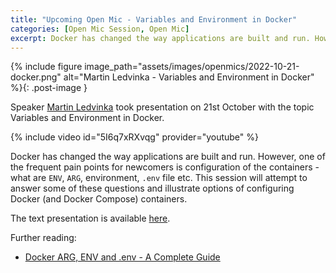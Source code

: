 ```yaml
---
title: "Upcoming Open Mic - Variables and Environment in Docker"
categories: [Open Mic Session, Open Mic]
excerpt: Docker has changed the way applications are built and run. However, one of the frequent pain points for newcomers is configuration of the containers - what are `ENV`, `ARG`, environment, `.env` file etc.
---
```


{% include figure image_path="assets/images/openmics/2022-10-21-docker.png" alt="Martin Ledvinka - Variables and Environment in Docker" %}{: .post-image }

Speaker [Martin Ledvinka](https://kbss.felk.cvut.cz/web/team#martin-ledvinka) took presentation on 21st October with the topic Variables and Environment in Docker.

{% include video id="5I6q7xRXvqg" provider="youtube" %}

Docker has changed the way applications are built and run. However, one of the frequent pain points for newcomers is configuration of the containers - what are `ENV`, `ARG`, environment, `.env` file etc. This session will attempt to answer some of these questions and illustrate options of configuring Docker (and Docker Compose) containers.

The text presentation is available [here](https://docs.google.com/presentation/d/1BBC_-WzDHnyRtK7B0zZ3VHxgS8SvpPpzEGE2KU2p4Yc/edit?usp=sharing).

Further reading:
* [Docker ARG, ENV and .env - A Complete Guide](https://vsupalov.com/docker-arg-env-variable-guide/)
